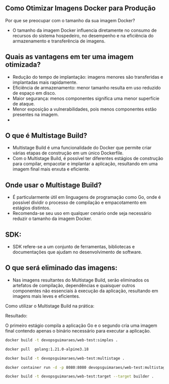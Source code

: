 ## Como Otimizar Imagens Docker para Produção

Por que se preocupar com o tamanho da sua imagem Docker?

 - O tamanho da imagem Docker influencia diretamente no consumo de recursos do sistema hospedeiro, no desempenho e na eficiência do armazenamento e transferência de imagens.

## Quais as vantagens em ter uma imagem otimizada?

- Redução do tempo de implantação: imagens menores são transferidas e implantadas mais rapidamente.
- Eficiência de armazenamento: menor tamanho resulta em uso reduzido de espaço em disco.
- Maior segurança: menos componentes significa uma menor superfície de ataque.
- Menor exposição a vulnerabilidades, pois menos componentes estão presentes na imagem.
- 
## O que é Multistage Build?

- Multistage Build é uma funcionalidade do Docker que permite criar várias etapas de construção em um único Dockerfile.
- Com o Multistage Build, é possível ter diferentes estágios de construção para compilar, empacotar e implantar a aplicação, resultando em uma imagem final mais enxuta e eficiente.

## Onde usar o Multistage Build?

- É particularmente útil em linguagens de programação como Go, onde é possível dividir o processo de compilação e empacotamento em estágios distintos.
- Recomenda-se seu uso em qualquer cenário onde seja necessário reduzir o tamanho da imagem Docker.

## SDK:

- SDK refere-se a um conjunto de ferramentas, bibliotecas e documentações que ajudam no desenvolvimento de software.

## O que será eliminado das imagens:

- Nas imagens resultantes do Multistage Build, serão eliminados os artefatos de compilação, dependências e quaisquer outros componentes não essenciais à execução da aplicação, resultando em imagens mais leves e eficientes.

Como utilizar o Multistage Build na prática:

Resultado:

O primeiro estágio compila a aplicação Go e o segundo cria uma imagem final contendo apenas o binário necessário para executar a aplicação.

```bash
docker build -t devopsguimaraes/web-test:simples .
```
```bash
docker pull  golang:1.21.0-alpine3.18
```
```bash
docker build -t devopsguimaraes/web-test:multistage .
```
```bash
docker container run -d -p 8080:8080 devopsguimaraes/web-test:multistage
```
```bash
docker build -t devopsguimaraes/web-test:target --target builder .
```
